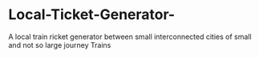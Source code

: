 # Local-Ticket-Generator-
A local train ricket generator between small interconnected cities of small and not so large journey Trains 
